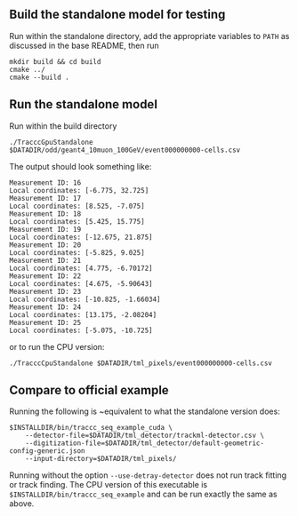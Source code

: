 ## Build the standalone model for testing

Run within the standalone directory, add the appropriate variables to `PATH` as discussed in the base README, then run

```
mkdir build && cd build
cmake ../
cmake --build .
```

## Run the standalone model

Run within the build directory

```
./TracccGpuStandalone $DATADIR/odd/geant4_10muon_100GeV/event000000000-cells.csv
```

The output should look something like:

```
Measurement ID: 16
Local coordinates: [-6.775, 32.725]
Measurement ID: 17
Local coordinates: [8.525, -7.075]
Measurement ID: 18
Local coordinates: [5.425, 15.775]
Measurement ID: 19
Local coordinates: [-12.675, 21.875]
Measurement ID: 20
Local coordinates: [-5.825, 9.025]
Measurement ID: 21
Local coordinates: [4.775, -6.70172]
Measurement ID: 22
Local coordinates: [4.675, -5.90643]
Measurement ID: 23
Local coordinates: [-10.825, -1.66034]
Measurement ID: 24
Local coordinates: [13.175, -2.08204]
Measurement ID: 25
Local coordinates: [-5.075, -10.725]
```

or to run the CPU version:

```
./TracccCpuStandalone $DATADIR/tml_pixels/event000000000-cells.csv
```

## Compare to official example

Running the following is ~equivalent to what the standalone version does:

```
$INSTALLDIR/bin/traccc_seq_example_cuda \
    --detector-file=$DATADIR/tml_detector/trackml-detector.csv \
    --digitization-file=$DATADIR/tml_detector/default-geometric-config-generic.json 
    --input-directory=$DATADIR/tml_pixels/
```

Running without the option `--use-detray-detector` does not run track fitting or track finding. The CPU version of this executable is `$INSTALLDIR/bin/traccc_seq_example` and can be run exactly the same as above. 